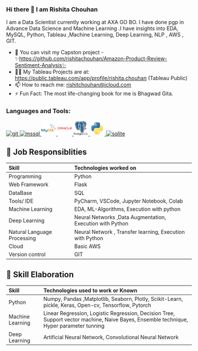 ### Hi there 👋 I am Rishita Chouhan

I am a Data Scientist currently working at AXA GO BO. I have done pgp in Advance Data Science and Machine Learning .I have insights into EDA, MySQL, Python, Tableau ,Machine Learning, Deep Learning, NLP , AWS , GIT.



 - 🌱 You can visit my Capston project - ✨https://github.com/rishitachouhan/Amazon-Product-Review-Sentiment-Analysis✨ 
 - 👨‍💻 My Tableau Projects are at: https://public.tableau.com/app/profile/rishita.chouhan (Tableau Public)
 - 📫 How to reach me: rishitchouhan@icloud.com
 - ⚡ Fun Fact: The most life-changing book for me is Bhagwad Gita.

<h3 align="left">Languages and Tools:</h3>
<p align="left"> <a href="https://git-scm.com/" target="_blank"> <img src="https://www.vectorlogo.zone/logos/git-scm/git-scm-icon.svg" alt="git" width="40" height="40"/> </a> <a href="https://www.microsoft.com/en-us/sql-server" target="_blank"> <img src="https://www.svgrepo.com/show/303229/microsoft-sql-server-logo.svg" alt="mssql" width="40" height="40"/> </a> <a href="https://www.mysql.com/" target="_blank"> <img src="https://raw.githubusercontent.com/devicons/devicon/master/icons/mysql/mysql-original-wordmark.svg" alt="mysql" width="40" height="40"/> </a> <a href="https://www.oracle.com/" target="_blank"> <img src="https://raw.githubusercontent.com/devicons/devicon/master/icons/oracle/oracle-original.svg" alt="oracle" width="40" height="40"/> </a> <a href="https://www.postgresql.org" target="_blank"> <img src="https://raw.githubusercontent.com/devicons/devicon/master/icons/postgresql/postgresql-original-wordmark.svg" alt="postgresql" width="40" height="40"/> </a> <a href="https://www.python.org" target="_blank"> <img src="https://raw.githubusercontent.com/devicons/devicon/master/icons/python/python-original.svg" alt="python" width="40" height="40"/> </a> <a href="https://www.sqlite.org/" target="_blank"> <img src="https://www.vectorlogo.zone/logos/sqlite/sqlite-icon.svg" alt="sqlite" width="40" height="40"/> </a> </p>
 
  ## :wrench: Job Responsiblities

| Skill | Technologies worked on | 
|:--|:------------|
| Programming | Python |
| Web Framework | Flask|
| DataBase | SQL |
| Tools/ IDE | PyCharm, VSCode, Jupyter Notebook, Colab |
| Machine Learning | EDA, ML-Algorithms, Execution with python |
| Deep Learning | Neural Networks ,Data Augmentation, Execution with Python |
| Natural Language Processing | Neural Network , Transfer learning, Execution with Python |
| Cloud | Basic AWS |
| Version control | GIT |

## :notebook_with_decorative_cover: Skill Elaboration

| Skill | Technologies used to work or Known | 
|:--|:------------|
| Python | Numpy, Pandas ,Matplotlib, Seaborn, Plotly, Scikit-Learn, pickle, Keras, Open-cv, Tensorflow, Pytorch |
| Machine Learning | Linear Regression, Logistic Regression, Decision Tree, Support vector machine, Naive Bayes, Ensemble technique, Hyper parameter tunning  |
| Deep Learning | Artificial Neural Network, Convolutional Neural Network|

